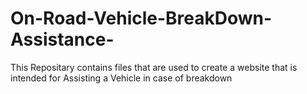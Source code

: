 # On-Road-Vehicle-BreakDown-Assistance-
This Repositary contains files that are used to create a website that is intended for Assisting a Vehicle in case of breakdown
